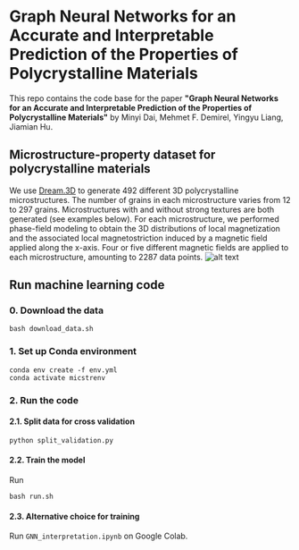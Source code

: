 # Graph Neural Networks for an Accurate and Interpretable Prediction of the Properties of Polycrystalline Materials 

This repo contains the code base for the paper **"Graph Neural Networks for an Accurate and Interpretable Prediction of the Properties of Polycrystalline Materials"** by Minyi Dai, Mehmet F. Demirel, Yingyu Liang, Jiamian Hu.

## Microstructure-property dataset for polycrystalline materials
We use [Dream.3D](http://dream3d.bluequartz.net/) to generate 492 different 3D polycrystalline microstructures. The number of grains in each microstructure varies from 12 to 297 grains. Microstructures with and without strong textures are both generated (see examples below). For each microstructure, we performed phase-field modeling to obtain the 3D distributions of local magnetization and the associated local magnetostriction induced by a magnetic field applied along the x-axis. Four or five different magnetic fields are applied to each microstructure, amounting to 2287 data points.
![alt text](https://github.com/mehmetfdemirel/microstructure/blob/master/img/microstructure.png)

## Run machine learning code

### 0. Download the data

```
bash download_data.sh
```

### 1. Set up Conda environment
```
conda env create -f env.yml
conda activate micstrenv
```

### 2. Run the code

#### 2.1. Split data for cross validation
```
python split_validation.py
```

#### 2.2. Train the model
Run  
```
bash run.sh
```
#### 2.3. Alternative choice for training
Run `GNN_interpretation.ipynb` on Google Colab.

